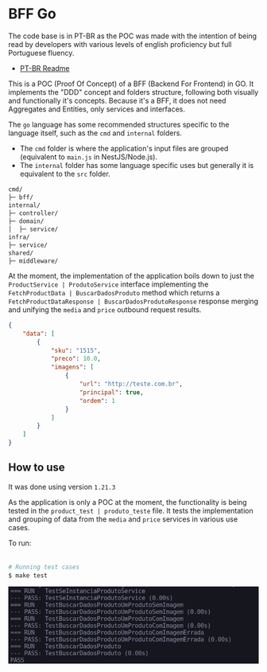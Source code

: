 # BFF Go

The code base is in PT-BR as the POC was made with the intention of being read by developers with various levels of english proficiency but full Portuguese fluency.

-   [PT-BR Readme](https://github.com/fnunezzz/bff-go/blob/main/docs/PT-BR.md)

This is a POC (Proof Of Concept) of a BFF (Backend For Frontend) in GO. It implements the "DDD" concept and folders structure, following both visually and functionally it's concepts. Because it's a BFF, it does not need Aggregates and Entities, only services and interfaces.

The `go` language has some recommended structures specific to the language itself, such as the `cmd` and `internal` folders.

-   The `cmd` folder is where the application's input files are grouped (equivalent to `main.js` in NestJS/Node.js).
-   The `internal` folder has some language specific uses but generally it is equivalent to the `src` folder.

```text
cmd/
├─ bff/
internal/
├─ controller/
├─ domain/
│  ├─ service/
infra/
├─ service/
shared/
├─ middleware/
```

At the moment, the implementation of the application boils down to just the `ProductService | ProdutoService` interface implementing the `FetchProductData | BuscarDadosProduto` method which returns a `FetchProductDataResponse | BuscarDadosProdutoResponse` response merging and unifying the `media` and `price` outbound request results.

```json
{
    "data": [
        {
            "sku": "1515",
            "preco": 10.0,
            "imagens": [
                {
                    "url": "http://teste.com.br",
                    "principal": true,
                    "ordem": 1
                }
            ]
        }
    ]
}
```

## How to use

It was done using version `1.21.3`

As the application is only a POC at the moment, the functionality is being tested in the `product_test | produto_teste` file. It tests the implementation and grouping of data from the `media` and `price` services in various use cases.

To run:

```bash

# Running test cases
$ make test

```

![drawing](docs/img/image.png)
